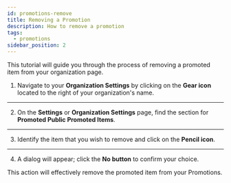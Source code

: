 ```yaml
---
id: promotions-remove
title: Removing a Promotion
description: How to remove a promotion
tags:
  - promotions
sidebar_position: 2
---
```


This tutorial will guide you through the process of removing a promoted item from your organization page.

1. Navigate to your **Organization Settings** by clicking on the **Gear icon** located to the right of your organization's name.

---

2. On the **Settings** or **Organization Settings** page, find the section for **Promoted Public Promoted Items**.

---

3. Identify the item that you wish to remove and click on the **Pencil icon**.

---

4. A dialog will appear; click the **No button** to confirm your choice.

This action will effectively remove the promoted item from your Promotions.